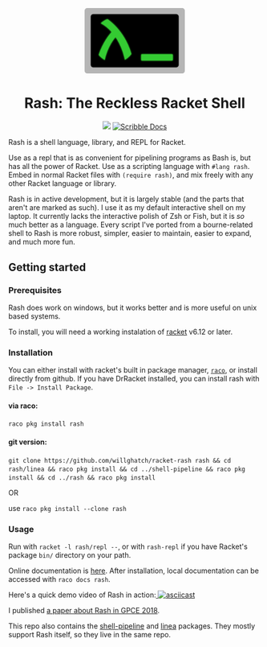 <p align="center"><img src="./img/rash-logo.svg" width="200"></p>
<h1 align="center">Rash: The Reckless Racket Shell</h1>

<p align="center">
<a href="https://travis-ci.org/willghatch/racket-rash"><img src="https://travis-ci.org/willghatch/racket-rash.svg?branch=master"></a>
<a href="http://docs.racket-lang.org/rash@rash/index.html"><img src="https://img.shields.io/badge/Docs-Scribble-blue.svg" alt="Scribble Docs"></a>
</p>


Rash is a shell language, library, and REPL for Racket.

Use as a repl that is as convenient for pipelining programs as Bash is, but has all the power of Racket.  Use as a scripting language with `#lang rash`.  Embed in normal Racket files with `(require rash)`, and mix freely with any other Racket language or library.

Rash is in active development, but it is largely stable (and the parts that aren't are marked as such).  I use it as my default interactive shell on my laptop.  It currently lacks the interactive polish of Zsh or Fish, but it is *so* much better as a language.  Every script I've ported from a bourne-related shell to Rash is more robust, simpler, easier to maintain, easier to expand, and much more fun.


## Getting started

### Prerequisites

Rash does work on windows, but it works better and is more useful on unix based systems.

To install, you will need a working instalation of [racket](https://download.racket-lang.org/) v6.12 or later.

### Installation
You can either install with racket's built in package manager, [`raco`](https://docs.racket-lang.org/raco/), or install directly from github.  If you have DrRacket installed, you can install rash with `File -> Install Package`.
#### via raco:
`raco pkg install rash`

#### git version:
`git clone https://github.com/willghatch/racket-rash rash && cd rash/linea && raco pkg install && cd ../shell-pipeline && raco pkg install && cd ../rash && raco pkg install`

OR

use `raco pkg install --clone rash`


### Usage

Run with `racket -l rash/repl --`, or with `rash-repl` if you have Racket's package `bin/` directory on your path.

Online documentation is [here](http://docs.racket-lang.org/rash@rash/index.html).  After installation, local documentation can be accessed with `raco docs rash`.

Here's a quick demo video of Rash in action:[
![asciicast](https://asciinema.org/a/mvBT1SNFDNqmKoOyMNnIPVk26.png)](https://asciinema.org/a/mvBT1SNFDNqmKoOyMNnIPVk26)

I published [a paper about Rash in GPCE 2018](http://willghatch.net/publications/rash-gpce-2018-preprint.pdf).

This repo also contains the [shell-pipeline](https://docs.racket-lang.org/shell-pipeline/index.html) and [linea](http://docs.racket-lang.org/linea/index.html) packages.  They mostly support Rash itself, so they live in the same repo.
